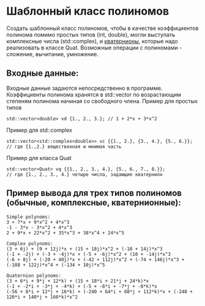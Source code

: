 # Шаблонный класс полиномов
Создать шаблонный класс полиномов, чтобы в качеcтве коэффициентов полинома помимо простых типов (int, double), могли выступать комплексные числа (std::complex), и [кватернионы](https://ru.wikipedia.org/wiki/%D0%9A%D0%B2%D0%B0%D1%82%D0%B5%D1%80%D0%BD%D0%B8%D0%BE%D0%BD), которые надо реализовать в классе Quat.
Возможные операции с полиномами - сложение, вычитание, умножение.

## Входные данные:
Входные данные задаются непосредственно в программе.
Коэффициенты полинома хранятся в std::vector по возрастающим степеням полинома начиная со свободного члена. 
Пример для простых типов
```
std::vector<double> vd {1., 2., 3.}; // 1 + 2*x + 3*x^2
```
Пример для std::complex
```
std::vector<std::complex<double>> vc {{1., 2.}, {3., 4.}, {5., 6.}}; 
// где {1.,2.} вещественная и мнимая часть
```
Пример для класса Quat
```
std::vector<Quat> vq {{1., 2., 3., 4.}, {5., 6., 7., 8.}}; 
// где {1., 2., 3., 4.} четыре числа, задающие кватернион
```

## Пример вывода для трех типов полиномов (обычные, комплексные, кватернионные):
```
Simple polynoms:
3 + 7*x + 9*x^2 + 4*x^3
-1 - 3*x - 3*x^2 + 4*x^3
2 + 9*x + 22*x^2 + 35*x^3 + 38*x^4 + 24*x^5

Complex polynoms:
(3 + 6j) + (9 + 12j)*x + (15 + 18j)*x^2 + (-10 + 14j)*x^3
(-1 + -2j) + (-3 + -4j)*x + (-5 + -6j)*x^2 + (10 + -14j)*x^3
(-6 + 8j) + (-20 + 40j)*x + (-42 + 112j)*x^2 + (-74 + 146j)*x^3 + (-108 + 122j)*x^4 + (-134 + 10j)*x^5

Quaternion polynoms:
(3 + 6*i + 9*j + 12*k) + (15 + 18*i + 21*j + 24*k)*x
(-1 + -2*i + -3*j + -4*k) + (-5 + -6*i + -7*j + -8*k)*x
(-56 + 8*i + 12*j + 16*k) + (-240 + 64*i + 88*j + 112*k)*x + (-248 + 120*i + 140*j + 160*k)*x^2
```
